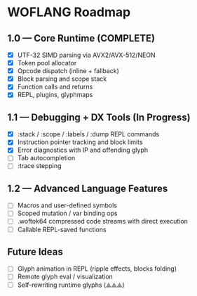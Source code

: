 # WOFLANG Roadmap

## 1.0 — Core Runtime (COMPLETE)
- [x] UTF-32 SIMD parsing via AVX2/AVX-512/NEON
- [x] Token pool allocator
- [x] Opcode dispatch (inline + fallback)
- [x] Block parsing and scope stack
- [x] Function calls and returns
- [x] REPL, plugins, glyphmaps

## 1.1 — Debugging + DX Tools (In Progress)
- [x] :stack / :scope / :labels / :dump REPL commands
- [x] Instruction pointer tracking and block limits
- [x] Error diagnostics with IP and offending glyph
- [ ] Tab autocompletion
- [ ] :trace stepping

## 1.2 — Advanced Language Features
- [ ] Macros and user-defined symbols
- [ ] Scoped mutation / var binding ops
- [ ] .woftok64 compressed code streams with direct execution
- [ ] Callable REPL-saved functions

## Future Ideas
- [ ] Glyph animation in REPL (ripple effects, blocks folding)
- [ ] Remote glyph eval / visualization
- [ ] Self-rewriting runtime glyphs (⟁⟁⟁)
